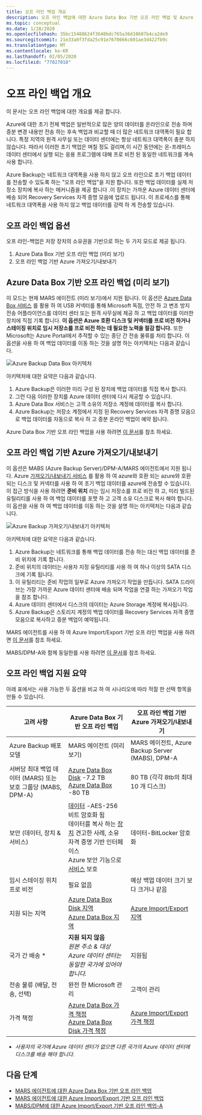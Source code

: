 ```yaml
---
title: 오프 라인 백업 개요
description: 오프 라인 백업에 대한 Azure Data Box 기반 오프 라인 백업 및 Azure Import/Export를 사용 하 여 오프 라인 백업의 다양 한 구성 요소에 대해 알아봅니다.
ms.topic: conceptual
ms.date: 1/28/2020
ms.openlocfilehash: 35bc15488624f3648bdc765a36d10607b4ca2de9
ms.sourcegitcommit: 21e33a0f3fda25c91e7670666c601ae3d422fb9c
ms.translationtype: MT
ms.contentlocale: ko-KR
ms.lasthandoff: 02/05/2020
ms.locfileid: "77027018"
---
```

# <a name="overview-of-offline-backup"></a>오프 라인 백업 개요

이 문서는 오프 라인 백업에 대한 개요를 제공 합니다.

Azure에 대한 초기 전체 백업은 일반적으로 많은 양의 데이터를 온라인으로 전송 하며 증분 변경 내용만 전송 하는 후속 백업과 비교할 때 더 많은 네트워크 대역폭이 필요 합니다. 특정 지역의 원격 사무실 또는 데이터 센터에는 항상 네트워크 대역폭이 충분 하지 않습니다. 따라서 이러한 초기 백업은 며칠 정도 걸리며,이 시간 동안에는 온-프레미스 데이터 센터에서 실행 되는 응용 프로그램에 대해 프로 비전 된 동일한 네트워크를 계속 사용 합니다.

Azure Backup는 네트워크 대역폭을 사용 하지 않고 오프 라인으로 초기 백업 데이터를 전송할 수 있도록 하는 "오프 라인 백업"을 지원 합니다. 또한 백업 데이터를 실제 저장소 장치에 복사 하는 메커니즘을 제공 합니다 .이 장치는 가까운 Azure 데이터 센터에 배송 되어 Recovery Services 자격 증명 모음에 업로드 됩니다. 이 프로세스를 통해 네트워크 대역폭을 사용 하지 않고 백업 데이터를 강력 하 게 전송할 있습니다.

## <a name="offline-backup-options"></a>오프 라인 백업 옵션

오프 라인-백업은 저장 장치의 소유권을 기반으로 하는 두 가지 모드로 제공 됩니다.

1. Azure Data Box 기반 오프 라인 백업 (미리 보기)
2. 오프 라인 백업 기반 Azure 가져오기/내보내기

## <a name="azure-data-box-based-offline-backup-preview"></a>Azure Data Box 기반 오프 라인 백업 (미리 보기)

이 모드는 현재 MARS 에이전트 (미리 보기)에서 지원 됩니다. 이 옵션은 [Azure Data Box 서비스](https://azure.microsoft.com/services/databox/) 를 활용 하 여 USB 커넥터를 통해 Microsoft 독점, 안전 하 고 변조 방지 전송 어플라이언스를 데이터 센터 또는 원격 사무실에 제공 하 고 백업 데이터를 이러한 장치에 직접 기록 합니다. **이 옵션은 Azure 호환 디스크 및 커넥터를 프로 비전 하거나 스테이징 위치로 임시 저장소를 프로 비전 하는 데 필요한 노력을 절감 합니다.** 또한 Microsoft는 Azure Portal에서 추적할 수 있는 종단 간 전송 물류를 처리 합니다. 이 옵션을 사용 하 여 백업 데이터를 이동 하는 것을 설명 하는 아키텍처는 다음과 같습니다.

![Azure Backup Data Box 아키텍처](./media/offline-backup-overview/azure-backup-databox-architecture.png)

아키텍처에 대한 요약은 다음과 같습니다.

1. Azure Backup은 이러한 미리 구성 된 장치에 백업 데이터를 직접 복사 합니다.
2. 그런 다음 이러한 장치를 Azure 데이터 센터에 다시 제공할 수 있습니다.
3. Azure Data Box 서비스는 고객 소유의 저장소 계정에 데이터를 복사 합니다.
4. Azure Backup는 저장소 계정에서 지정 된 Recovery Services 자격 증명 모음으로 백업 데이터를 자동으로 복사 하 고 증분 온라인 백업이 예약 됩니다.

Azure Data Box 기반 오프 라인 백업을 사용 하려면 [이 문서](offline-backup-azure-data-box.md)를 참조 하세요.

## <a name="azure-importexport-based-offline-backup"></a>오프 라인 백업 기반 Azure 가져오기/내보내기

이 옵션은 MABS (Azure Backup Server)/DPM-A/MARS 에이전트에서 지원 됩니다. Azure [가져오기/내보내기 서비스](https://docs.microsoft.com/azure/storage/common/storage-import-export-service) 를 활용 하 여 azure와 호환 되는 azure와 호환 되는 디스크 및 커넥터를 사용 하 여 초기 백업 데이터를 azure에 전송할 수 있습니다. 이 접근 방식을 사용 하려면 **준비 위치** 라는 임시 저장소를 프로 비전 하 고, 미리 빌드된 유틸리티를 사용 하 여 백업 데이터를 포맷 하 고 고객 소유 디스크로 복사 해야 합니다. 이 옵션을 사용 하 여 백업 데이터를 이동 하는 것을 설명 하는 아키텍처는 다음과 같습니다.

![Azure Backup 가져오기/내보내기 아키텍처](./media/offline-backup-overview/azure-backup-import-export.png)

아키텍처에 대한 요약은 다음과 같습니다.

1. Azure Backup는 네트워크를 통해 백업 데이터를 전송 하는 대신 백업 데이터를 준비 위치에 기록 합니다.
2. 준비 위치의 데이터는 사용자 지정 유틸리티를 사용 하 여 하나 이상의 SATA 디스크에 기록 됩니다.
3. 이 유틸리티는 준비 작업의 일부로 Azure 가져오기 작업을 만듭니다. SATA 드라이브는 가장 가까운 Azure 데이터 센터에 배송 되며 작업을 연결 하는 가져오기 작업을 참조 합니다.
4. Azure 데이터 센터에서 디스크의 데이터는 Azure Storage 계정에 복사됩니다.
5. Azure Backup은 스토리지 계정의 백업 데이터를 Recovery Services 자격 증명 모음으로 복사하고 증분 백업이 예약됩니다.

MARS 에이전트를 사용 하 여 Azure Import/Export 기반 오프 라인 백업을 사용 하려면 [이 문서](https://docs.microsoft.com/azure/backup/backup-azure-backup-import-export)를 참조 하세요.

MABS/DPM-A와 함께 동일한를 사용 하려면 [이 문서](https://docs.microsoft.com/azure/backup/backup-azure-backup-server-import-export-)를 참조 하세요.

## <a name="offline-backup-support-summary"></a>오프 라인 백업 지원 요약

아래 표에서는 사용 가능한 두 옵션을 비교 하 여 시나리오에 따라 적절 한 선택 항목을 만들 수 있습니다.

| **고려 사항**                                            | **Azure Data Box 기반 오프 라인 백업**                     | **오프 라인 백업 기반 Azure 가져오기/내보내기**                |
| ------------------------------------------------------------ | ------------------------------------------------------------ | ------------------------------------------------------------ |
| Azure Backup 배포 모델                              | MARS 에이전트 (미리 보기)                                              | MARS 에이전트, Azure Backup Server (MABS), DPM-A                                           |
| 서버당 최대 백업 데이터 (MARS) 또는 보호 그룹당 (MABS, DPM-A) | [Azure Data Box Disk](https://docs.microsoft.com/azure/databox/data-box-disk-overview) -7.2 TB <br> [Azure Data Box](https://docs.microsoft.com/azure/databox/data-box-overview) -80 TB       | 80 TB (각각 8tb의 최대 10 개 디스크)                          |
| 보안 (데이터, 장치 & 서비스)                           | [데이터](https://docs.microsoft.com/azure/databox/data-box-security#data-box-data-protection) -AES-256 비트 암호화 됨 <br> 데이터를 복사 하는 [장치](https://docs.microsoft.com/azure/databox/data-box-security#data-box-device-protection) 견고한 사례, 소유 자격 증명 기반 인터페이스 <br> Azure 보안 기능으로 [서비스](https://docs.microsoft.com/azure/databox/data-box-security#data-box-service-protection) 보호 | 데이터-BitLocker 암호화                                 |
| 임시 스테이징 위치 프로 비전                     | 필요 없음                                                | 예상 백업 데이터 크기 보다 크거나 같음        |
| 지원 되는 지역                                           | [Azure Data Box Disk 지역](https://docs.microsoft.com/azure/databox/data-box-disk-overview#region-availability) <br> [Azure Data Box 지역](https://docs.microsoft.com/azure/databox/data-box-disk-overview#region-availability) | [Azure Import/Export 지역](https://docs.microsoft.com/azure/storage/common/storage-import-export-service#region-availability) |
| 국가 간 배송 *                                     | **지원 되지 않음**  <br>    *원본 주소 & 대상 Azure 데이터 센터는 동일한 국가에 있어야 합니다.* | 지원됨                                                    |
| 전송 물류 (배달, 전송, 선택)           | 완전 한 Microsoft 관리                                     | 고객이 관리                                            |
| 가격 책정                                                      | [Azure Data Box 가격 책정](https://azure.microsoft.com/pricing/details/databox/) <br> [Azure Data Box Disk 가격 책정](https://azure.microsoft.com/pricing/details/databox/disk/) | [Azure Import/Export 가격 책정](https://azure.microsoft.com/pricing/details/storage-import-export/) |

* *사용자의 국가에 Azure 데이터 센터가 없으면 다른 국가의 Azure 데이터 센터에 디스크를 배송 해야 합니다.*

## <a name="next-steps"></a>다음 단계

* [MARS 에이전트에 대한 Azure Data Box 기반 오프 라인 백업](offline-backup-azure-data-box.md#backup-data-size-and-supported-data-box-skus)
* [MARS 에이전트에 대한 Azure Import/Export 기반 오프 라인 백업](backup-azure-backup-import-export.md)  
* [MABS/DPM에 대한 Azure Import/Export 기반 오프 라인 백업-A](backup-azure-backup-server-import-export-.md)
